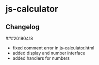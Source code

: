 # js-calculator

## Changelog

###20180418
- fixed comment error in js-calculator.html
- added display and number interface
- added handlers for numbers
